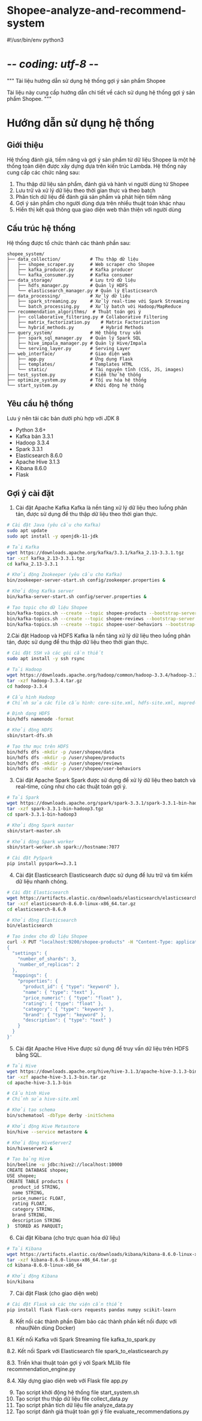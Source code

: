 # Shopee-analyze-and-recommend-system
#!/usr/bin/env python3
# -*- coding: utf-8 -*-

"""
Tài liệu hướng dẫn sử dụng hệ thống gợi ý sản phẩm Shopee

Tài liệu này cung cấp hướng dẫn chi tiết về cách sử dụng hệ thống gợi ý sản phẩm Shopee.
"""

# Hướng dẫn sử dụng hệ thống

## Giới thiệu

Hệ thống đánh giá, tiềm năng và gợi ý sản phẩm từ dữ liệu Shopee là một hệ thống toàn diện được xây dựng dựa trên kiến trúc Lambda. Hệ thống này cung cấp các chức năng sau:

1. Thu thập dữ liệu sản phẩm, đánh giá và hành vi người dùng từ Shopee
2. Lưu trữ và xử lý dữ liệu theo thời gian thực và theo batch
3. Phân tích dữ liệu để đánh giá sản phẩm và phát hiện tiềm năng
4. Gợi ý sản phẩm cho người dùng dựa trên nhiều thuật toán khác nhau
5. Hiển thị kết quả thông qua giao diện web thân thiện với người dùng

## Cấu trúc hệ thống

Hệ thống được tổ chức thành các thành phần sau:

```
shopee_system/
├── data_collection/           # Thu thập dữ liệu
│   ├── shopee_scraper.py      # Web scraper cho Shopee
│   ├── kafka_producer.py      # Kafka producer
│   └── kafka_consumer.py      # Kafka consumer
├── data_storage/              # Lưu trữ dữ liệu
│   ├── hdfs_manager.py        # Quản lý HDFS
│   └── elasticsearch_manager.py # Quản lý Elasticsearch
├── data_processing/           # Xử lý dữ liệu
│   ├── spark_streaming.py     # Xử lý real-time với Spark Streaming
│   └── batch_processing.py    # Xử lý batch với Hadoop/MapReduce
├── recommendation_algorithms/  # Thuật toán gợi ý
│   ├── collaborative_filtering.py # Collaborative Filtering
│   ├── matrix_factorization.py    # Matrix Factorization
│   └── hybrid_methods.py          # Hybrid Methods
├── query_system/              # Hệ thống truy vấn
│   ├── spark_sql_manager.py   # Quản lý Spark SQL
│   ├── hive_impala_manager.py # Quản lý Hive/Impala
│   └── serving_layer.py       # Serving Layer
├── web_interface/             # Giao diện web
│   ├── app.py                 # Ứng dụng Flask
│   ├── templates/             # Templates HTML
│   └── static/                # Tài nguyên tĩnh (CSS, JS, images)
├── test_system.py             # Kiểm thử hệ thống
├── optimize_system.py         # Tối ưu hóa hệ thống
└── start_system.py            # Khởi động hệ thống
```

## Yêu cầu hệ thống
Lưu ý nên tải các bản dưới phù hợp với JDK 8
- Python 3.6+
- Kafka bản 3.3.1
- Hadoop 3.3.4
- Spark 3.3.1
- Elasticsearch 8.6.0
- Apache Hive 3.1.3
- Kibana 8.6.0
- Flask

## Gợi ý cài đặt

1. Cài đặt Apache Kafka
Kafka là nền tảng xử lý dữ liệu theo luồng phân tán, được sử dụng để thu thập dữ liệu theo thời gian thực.
```bash
# Cài đặt Java (yêu cầu cho Kafka)
sudo apt update
sudo apt install -y openjdk-11-jdk

# Tải Kafka
wget https://downloads.apache.org/kafka/3.3.1/kafka_2.13-3.3.1.tgz
tar -xzf kafka_2.13-3.3.1.tgz
cd kafka_2.13-3.3.1

# Khởi động Zookeeper (yêu cầu cho Kafka) 
bin/zookeeper-server-start.sh config/zookeeper.properties &

# Khởi động Kafka server
bin/kafka-server-start.sh config/server.properties &

# Tạo topic cho dữ liệu Shopee
bin/kafka-topics.sh --create --topic shopee-products --bootstrap-server localhost:9092
bin/kafka-topics.sh --create --topic shopee-reviews --bootstrap-server localhost:9092
bin/kafka-topics.sh --create --topic shopee-user-behaviors --bootstrap-server localhost:9092
```

2.Cài đặt Hadoop và HDFS
Kafka là nền tảng xử lý dữ liệu theo luồng phân tán, được sử dụng để thu thập dữ liệu theo thời gian thực.
```bash
# Cài đặt SSH và các gói cần thiết
sudo apt install -y ssh rsync

# Tải Hadoop
wget https://downloads.apache.org/hadoop/common/hadoop-3.3.4/hadoop-3.3.4.tar.gz
tar -xzf hadoop-3.3.4.tar.gz
cd hadoop-3.3.4

# Cấu hình Hadoop
# Chỉnh sửa các file cấu hình: core-site.xml, hdfs-site.xml, mapred-site.xml, yarn-site.xml

# Định dạng HDFS
bin/hdfs namenode -format

# Khởi động HDFS
sbin/start-dfs.sh

# Tạo thư mục trên HDFS
bin/hdfs dfs -mkdir -p /user/shopee/data
bin/hdfs dfs -mkdir -p /user/shopee/products
bin/hdfs dfs -mkdir -p /user/shopee/reviews
bin/hdfs dfs -mkdir -p /user/shopee/user-behaviors
```
3. Cài đặt Apache Spark
Spark được sử dụng để xử lý dữ liệu theo batch và real-time, cũng như cho các thuật toán gợi ý.
```bash
# Tải Spark
wget https://downloads.apache.org/spark/spark-3.3.1/spark-3.3.1-bin-hadoop3.tgz
tar -xzf spark-3.3.1-bin-hadoop3.tgz
cd spark-3.3.1-bin-hadoop3

# Khởi động Spark master
sbin/start-master.sh

# Khởi động Spark worker
sbin/start-worker.sh spark://hostname:7077

# Cài đặt PySpark
pip install pyspark==3.3.1

```
4. Cài đặt Elasticsearch
Elasticsearch được sử dụng để lưu trữ và tìm kiếm dữ liệu nhanh chóng.
```bash
# Cài đặt Elasticsearch
wget https://artifacts.elastic.co/downloads/elasticsearch/elasticsearch-8.6.0-linux-x86_64.tar.gz
tar -xzf elasticsearch-8.6.0-linux-x86_64.tar.gz
cd elasticsearch-8.6.0

# Khởi động Elasticsearch
bin/elasticsearch

# Tạo index cho dữ liệu Shopee
curl -X PUT "localhost:9200/shopee-products" -H "Content-Type: application/json" -d'
{
  "settings": {
    "number_of_shards": 3,
    "number_of_replicas": 2
  },
  "mappings": {
    "properties": {
      "product_id": { "type": "keyword" },
      "name": { "type": "text" },
      "price_numeric": { "type": "float" },
      "rating": { "type": "float" },
      "category": { "type": "keyword" },
      "brand": { "type": "keyword" },
      "description": { "type": "text" }
    }
  }
}'

```

5. Cài đặt Apache Hive
Hive được sử dụng để truy vấn dữ liệu trên HDFS bằng SQL.
```bash
# Tải Hive
wget https://downloads.apache.org/hive/hive-3.1.3/apache-hive-3.1.3-bin.tar.gz
tar -xzf apache-hive-3.1.3-bin.tar.gz
cd apache-hive-3.1.3-bin

# Cấu hình Hive
# Chỉnh sửa hive-site.xml

# Khởi tạo schema
bin/schematool -dbType derby -initSchema

# Khởi động Hive Metastore
bin/hive --service metastore &

# Khởi động HiveServer2
bin/hiveserver2 &

# Tạo bảng Hive
bin/beeline -u jdbc:hive2://localhost:10000
CREATE DATABASE shopee;
USE shopee;
CREATE TABLE products (
  product_id STRING,
  name STRING,
  price_numeric FLOAT,
  rating FLOAT,
  category STRING,
  brand STRING,
  description STRING
)  STORED AS PARQUET;

```
6. Cài đặt Kibana (cho trực quan hóa dữ liệu)
```bash
# Tải Kibana
wget https://artifacts.elastic.co/downloads/kibana/kibana-8.6.0-linux-x86_64.tar.gz
tar -xzf kibana-8.6.0-linux-x86_64.tar.gz
cd kibana-8.6.0-linux-x86_64

# Khởi động Kibana
bin/kibana

```
7. Cài đặt Flask (cho giao diện web)
```bash
# Cài đặt Flask và các thư viện cần thiết
pip install flask flask-cors requests pandas numpy scikit-learn

```
8. Kết nối các thành phần
Đảm bảo các thành phần kết nối được với nhau(Nên dùng Docker)

  8.1. Kết nối Kafka với Spark Streaming
     file kafka_to_spark.py
   
  8.2. Kết nối Spark với Elasticsearch
     file spark_to_elasticsearch.py
   
  8.3. Triển khai thuật toán gợi ý với Spark MLlib
     file recommendation_engine.py
   
  8.4. Xây dựng giao diện web với Flask
     file app.py
   
9. Tạo script khởi động hệ thống
    file start_system.sh
10. Tạo script thu thập dữ liệu
    file collect_data.py
11. Tạo script phân tích dữ liệu
    file analyze_data.py
12. Tạo script đánh giá thuật toán gợi ý
    file evaluate_recommendations.py
